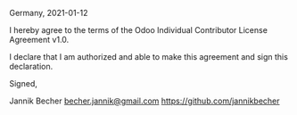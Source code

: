 Germany, 2021-01-12

I hereby agree to the terms of the Odoo Individual Contributor License
Agreement v1.0.

I declare that I am authorized and able to make this agreement and sign this
declaration.

Signed,

Jannik Becher becher.jannik@gmail.com https://github.com/jannikbecher
